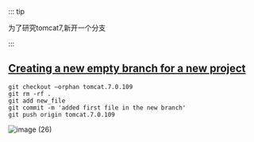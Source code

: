 ::: tip

为了研究tomcat7,新开一个分支

:::

## [Creating a new empty branch for a new project](https://stackoverflow.com/questions/13969050/creating-a-new-empty-branch-for-a-new-project)

```
git checkout —orphan tomcat.7.0.109
git rm -rf .
git add new_file
git commit -m 'added first file in the new branch'
git push origin tomcat.7.0.109
```

![image (26)](https://gitee.com/q10viking/PictureRepos/raw/master/images//202112070427536.jpg)

